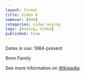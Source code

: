 ```yaml
---
layout: format
title: Video 8
namevar: [8mm]
categories: video analog
tags: [Analog, Video]
published: true
---
```


Dates in use: 1984-present

8mm Family

See more information on [Wikipedia](https://en.wikipedia.org/wiki/8_mm_video_format)
